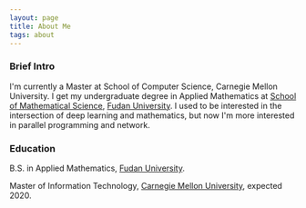 ```yaml
---
layout: page
title: About Me
tags: about
---
```


### Brief Intro

I'm currently a Master at School of Computer Science, Carnegie Mellon University. I get my undergraduate degree in Applied Mathematics at [School of Mathematical Science](http://math.fudan.edu.cn/), [Fudan University](http://www.fudan.edu.cn/en/). I used to be interested in the intersection of deep learning and mathematics, but now I'm more interested in parallel programming and network.

### Education

B.S. in Applied Mathematics, <a href="http://www.fudan.edu.cn/en/">Fudan University</a>.

Master of Information Technology, [Carnegie Mellon University](https://www.cmu.edu/), expected 2020.
